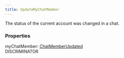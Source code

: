 ```yaml
---
title: UpdateMyChatMember
---
```


The status of the current account was changed in a chat.

### Properties

<div class="flex flex-col gap-3"><div><div class="flex gap-2"><div class="font-mono p" id="p_myChatMember" data-anchor><span class="font-bold">myChatMember</span><span class="opacity-50">:</span> <a href="/gh/types/chatmemberupdated"  >ChatMemberUpdated</a></div><div class="flex items-center"><div class="bg-dbt px-1.5 rounded-md select-none text-fgt text-[10px]">DISCRIMINATOR</div></div></div></div></div>

